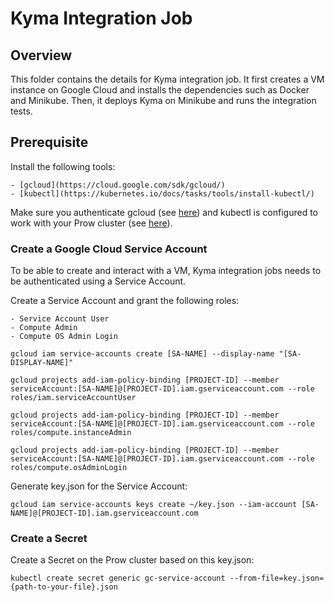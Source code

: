 # Kyma Integration Job

## Overview

This folder contains the details for Kyma integration job. It first creates a VM instance on Google Cloud and installs the dependencies such as Docker and Minikube. Then, it deploys Kyma on Minikube and runs the integration tests.

## Prerequisite

Install the following tools:

    - [gcloud](https://cloud.google.com/sdk/gcloud/)
    - [kubectl](https://kubernetes.io/docs/tasks/tools/install-kubectl/)  

Make sure you authenticate gcloud (see [here](https://cloud.google.com/sdk/docs/authorizing)) and kubectl is configured to work with your Prow cluster (see [here](https://cloud.google.com/kubernetes-engine/docs/how-to/cluster-access-for-kubectl)).

### Create a Google Cloud Service Account

To be able to create and interact with a VM, Kyma integration jobs needs to be authenticated using a Service Account.

Create a Service Account and grant the following roles:

    - Service Account User
    - Compute Admin
    - Compute OS Admin Login

```gcloud iam service-accounts create [SA-NAME] --display-name "[SA-DISPLAY-NAME]"```

```gcloud projects add-iam-policy-binding [PROJECT-ID] --member serviceAccount:[SA-NAME]@[PROJECT-ID].iam.gserviceaccount.com --role roles/iam.serviceAccountUser```

```gcloud projects add-iam-policy-binding [PROJECT-ID] --member serviceAccount:[SA-NAME]@[PROJECT-ID].iam.gserviceaccount.com --role roles/compute.instanceAdmin```

```gcloud projects add-iam-policy-binding [PROJECT-ID] --member serviceAccount:[SA-NAME]@[PROJECT-ID].iam.gserviceaccount.com --role roles/compute.osAdminLogin```

Generate key.json for the Service Account:

```gcloud iam service-accounts keys create ~/key.json --iam-account [SA-NAME]@[PROJECT-ID].iam.gserviceaccount.com```

### Create a Secret

Create a Secret on the Prow cluster based on this key.json:

```kubectl create secret generic gc-service-account --from-file=key.json={path-to-your-file}.json```